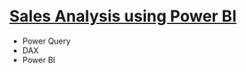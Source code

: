 # [Sales Analysis using Power BI](HTML-Pages/Pizzeria-Sales-Report.html)

- Power Query
- DAX
- Power BI